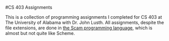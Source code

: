 #CS 403 Assignments

This is a collection of programming assignments I completed for CS 403 at 
The University of Alabama with Dr. John Lusth. All assignments, despite the 
file extensions, are done in 
[the Scam programming language](beastie.cs.ua.edu/scam), which is almost but 
not quite like Scheme.
